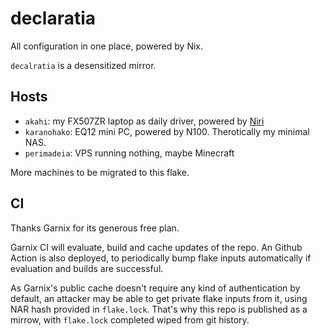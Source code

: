 # declaratia

All configuration in one place, powered by Nix.

`decalratia` is a desensitized mirror.

## Hosts

- `akahi`: my FX507ZR laptop as daily driver, powered by [Niri](https://github.com/YaLTeR/niri)
- `karanohako`: EQ12 mini PC, powered by N100. Therotically my minimal NAS.
- `perimadeia`: VPS running nothing, maybe Minecraft

More machines to be migrated to this flake.

## CI

Thanks Garnix for its generous free plan.

Garnix CI will evaluate, build and cache updates of the repo. An Github Action is also deployed, to periodically bump flake inputs automatically if evaluation and builds are successful.

As Garnix's public cache doesn't require any kind of authentication by default, an attacker may be able to get private flake inputs from it, using NAR hash provided in `flake.lock`. That's why this repo is published as a mirrow, with `flake.lock` completed wiped from git history.
